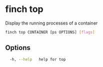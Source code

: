 # finch top

Display the running processes of a container

```bash
finch top CONTAINER [ps OPTIONS] [flags]
```

## Options

```bash
  -h, --help   help for top
```
